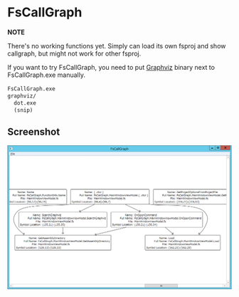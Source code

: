 ﻿FsCallGraph
===========

**NOTE**

There's no working functions yet.
Simply can load its own fsproj and show callgraph, but might not work for other fsproj.

If you want to try FsCallGraph, you need to put [Graphviz](http://www.graphviz.org/) binary next to FsCallGraph.exe manually.

    FsCallGraph.exe
    graphviz/
      dot.exe
      (snip)

Screenshot
----------

![Sample screenshot 01](img/ss03.png)
